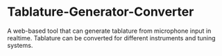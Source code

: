 # Tablature-Generator-Converter
A web-based tool that can generate tablature from microphone input in realtime. Tablature can be converted for different instruments and tuning systems.
